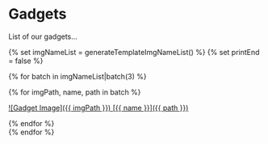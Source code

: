 # Gadgets

List of our gadgets...

{% set imgNameList = generateTemplateImgNameList() %}
{% set printEnd = false %}
<div markdown class="gadgets-display">

{% for batch in imgNameList|batch(3) %}
<div markdown class="container">
{% for imgPath, name, path in batch %}
<div markdown class="col-1-3 gadget">
<a href="{{ path }}" class="gadget-link">

![Gadget Image]({{ imgPath }})
[{{ name }}]({{ path }})

</a>
</div>
{% endfor %}
</div>
{% endfor %}

</div>
